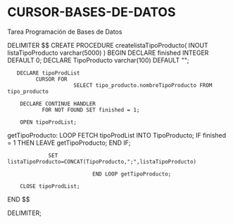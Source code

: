 # CURSOR-BASES-DE-DATOS
Tarea Programación de Bases de Datos


DELIMITER $$
CREATE PROCEDURE createlistaTipoProducto(
       INOUT listaTipoProducto varchar(5000)
)
BEGIN
       DECLARE finished INTEGER DEFAULT 0;
       DECLARE TipoProducto varchar(100) DEFAULT "";

       DECLARE tipoProdList
             CURSOR FOR
                         SELECT tipo_producto.nombreTipoProducto FROM tipo_producto

        DECLARE CONTINUE HANDLER
               FOR NOT FOUND SET finished = 1;

        OPEN tipoProdList;
        

getTipoProducto: LOOP
                                                FETCH tipoProdList INTO TipoProducto;
              IF finished = 1 THEN 
                                                                 LEAVE getTipoProducto;
                                                END IF;

                 SET listaTipoProducto=CONCAT(TipoProducto,";",listaTipoProducto)

                               END LOOP getTipoProducto;

        CLOSE tipoProdList;

END $$

DELIMITER;
